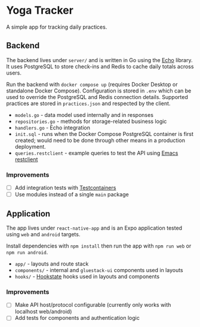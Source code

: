 # Yoga Tracker

A simple app for tracking daily practices.

## Backend

The backend lives under `server/` and is written in Go using the [Echo](https://echo.labstack.com/) library. It uses PostgreSQL to store check-ins and Redis to cache daily totals across users.

Run the backend with `docker compose up` (requires Docker Desktop or standalone Docker Compose). Configuration is stored in `.env` which can be used to override the PostgreSQL and Redis connection details. Supported practices are stored in `practices.json` and respected by the client.

- `models.go` - data model used internally and in responses
- `repositories.go` - methods for storage-related business logic
- `handlers.go` - Echo integration
- `init.sql` - runs when the Docker Compose PostgreSQL container is first created; would need to be done through other means in a production deployment.
- `queries.restclient` - example queries to test the API using [Emacs restclient](https://github.com/pashky/restclient.el) 

### Improvements

- [ ] Add integration tests with [Testcontainers](https://golang.testcontainers.org/)
- [ ] Use modules instead of a single `main` package

## Application

The app lives under `react-native-app` and is an Expo application tested using `web` and `android` targets.

Install dependencies with `npm install` then run the app with `npm run web` or `npm run android`. 

- `app/` - layouts and route stack
- `components/` - internal and `gluestack-ui` components used in layouts
- `hooks/` - [Hookstate](https://hookstate.js.org) hooks used in layouts and components

### Improvements

- [ ] Make API host/protocol configurable (currently only works with localhost web/android)
- [ ] Add tests for components and authentication logic
